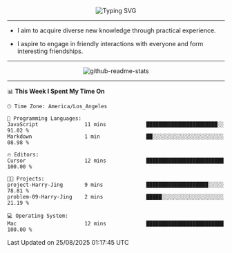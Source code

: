 <p align="center">
  <img src="https://readme-typing-svg.demolab.com?font=Fira+Code&weight=500&size=32&duration=2500&pause=1600&center=true&vCenter=true&random=false&width=1024&height=64&lines=Hi+there+%F0%9F%91%8B;I'm+delighted+you+could+make+it+here+%F0%9F%8E%89;I'm+Harry%2C+a+college+student+still+finding+my+way" alt="Typing SVG" />
</p>


---


- I aim to acquire diverse new knowledge through practical experience.

- I aspire to engage in friendly interactions with everyone and form interesting friendships.


---


<p align="center">
  <img src="https://github-readme-stats.vercel.app/api?username=Harry-Jing&show_icons=true" alt="github-readme-stats"/>
</p>


---

<!--START_SECTION:waka-->
📊 **This Week I Spent My Time On** 

```text
🕑︎ Time Zone: America/Los_Angeles

💬 Programming Languages: 
JavaScript               11 mins             ███████████████████████░░   91.02 % 
Markdown                 1 min               ██░░░░░░░░░░░░░░░░░░░░░░░   08.98 % 

🔥 Editors: 
Cursor                   12 mins             █████████████████████████   100.00 % 

🐱‍💻 Projects: 
project-Harry-Jing       9 mins              ████████████████████░░░░░   78.81 % 
problem-09-Harry-Jing    2 mins              █████░░░░░░░░░░░░░░░░░░░░   21.19 % 

💻 Operating System: 
Mac                      12 mins             █████████████████████████   100.00 % 
```


 Last Updated on 25/08/2025 01:17:45 UTC
<!--END_SECTION:waka-->
